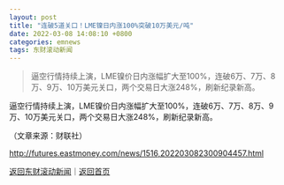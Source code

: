 ```yaml
---
layout: post
title: "连破5道关口！LME镍日内涨100%突破10万美元/吨"
date: 2022-03-08 14:08:10 +0800
categories: emnews
tags: 东财滚动新闻
---
```

> 逼空行情持续上演，LME镍价日内涨幅扩大至100%，连破6万、7万、8万、9万、10万美元关口，两个交易日大涨248%，刷新纪录新高。

<p>逼空行情持续上演，LME镍价日内涨幅扩大至100%，连破6万、7万、8万、9万、10万美元关口，两个交易日大涨248%，刷新纪录新高。</p><p class="em_media">（文章来源：财联社）</p>

<http://futures.eastmoney.com/news/1516,202203082300904457.html>

[返回东财滚动新闻](//finews.withounder.com/emnews/)｜[返回首页](//finews.withounder.com/)